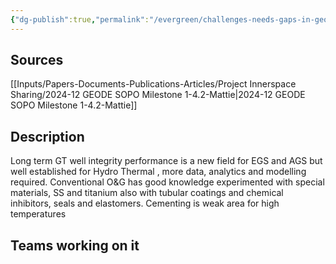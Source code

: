 ```yaml
---
{"dg-publish":true,"permalink":"/evergreen/challenges-needs-gaps-in-geothermal/long-term-well-and-completion-integrity-at-high-temperatures/","tags":["need"]}
---
```


## Sources
[[Inputs/Papers-Documents-Publications-Articles/Project Innerspace Sharing/2024-12 GEODE SOPO Milestone 1-4.2-Mattie\|2024-12 GEODE SOPO Milestone 1-4.2-Mattie]]

## Description
Long term GT well integrity performance is a new field for EGS and AGS but well established for Hydro Thermal , more data, analytics and modelling required. Conventional O&G has good knowledge experimented with special materials, SS and titanium also with tubular coatings and chemical inhibitors, seals and elastomers. Cementing is weak area for high temperatures

## Teams working on it


